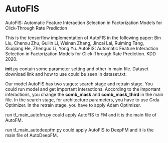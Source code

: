 # AutoFIS
AutoFIS: Automatic  Feature Interaction Selection in Factorization  Models for  Click-Through Rate Prediction

This is the tensorflow implementation of AutoFIS in the following paper:
Bin Liu, Chenxu Zhu, Guilin Li, Weinan Zhang, Jincai Lai, Ruiming Tang, Xiuqiang He, Zhenguo Li, Yong Yu. AutoFIS: Automatic Feature Interaction Selection in Factorization Models for Click-Through Rate Prediction. KDD 2020.  

__init__.py contain some parameter setting and other in main file.
Dataset download link and how to use could be seen in dataset.txt.

Our model AutoFIS has two stages: search stage and retrain stage. You could run model and get important interactions. According to the important interactions, you change the **comb_mask** and **comb_mask_third** in the main file. In the search stage, for architecture parameters, you have to use Grda Optimizer. In the retrain stage, you have to apply Adam Optimizer.

run tf_main_autofm.py could apply AutoFIS to FM and it is the main file of AutoFM.

run tf_main_autodeepfm.py could apply AutoFIS to DeepFM and it is the main file of AutoDeepFM.
